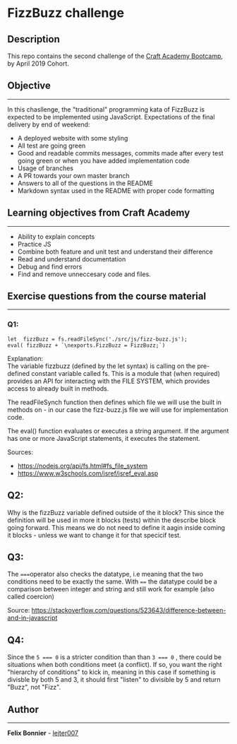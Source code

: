 # FizzBuzz challenge
## Description
This repo contains the second challenge of the [Craft Academy Bootcamp](https://craftacademy.se/english/curriculum/), by April 2019 Cohort.

## Objective 
________
In this chasllenge, the "traditional" programming kata of FizzBuzz is expected to be implemented using JavaScript. Expectations of the final delivery by end of weekend:

* A deployed website with some styling
* All test are going green
* Good and readable commits messages, commits made after every test going green or when you have added implementation code
* Usage of branches
* A PR towards your own master branch
* Answers to all of the questions in the README
* Markdown syntax used in the README with proper code formatting

 ## Learning objectives from Craft Academy
 ________
* Ability to explain concepts
* Practice JS
* Combine both feature and unit test and understand their difference
* Read and understand documentation
* Debug and find errors
* Find and remove unneccesary code and files.

## Exercise questions from the course material
________
### Q1:
````
let  fizzBuzz = fs.readFileSync('./src/js/fizz-buzz.js');
eval( fizzBuzz + `\nexports.FizzBuzz = FizzBuzz;`)
````
Explanation:\
The variable fizzbuzz (defined by the let syntax) is calling on the pre-defined constant variable called fs. This is a module that (when required) provides an API for interacting with the FILE SYSTEM, which provides access to already built in methods.

The readFileSynch function then defines which file we will use the built in methods on - in our case the fizz-buzz.js file we will use for implementation code.

The eval() function evaluates or executes a string argument. If the argument has one or more JavaScript statements, it executes the statement.

Sources: 
* https://nodejs.org/api/fs.html#fs_file_system
* https://www.w3schools.com/jsref/jsref_eval.asp

## Q2:
Why is the fizzBuzz variable defined outside of the it block? This since the definition will be used in more it blocks (tests) within the describe block going forward. This means we do not need to define it aagin inside coming it blocks - unless we want to change it for that specicif test.

## Q3:
The `===`operator also checks the datatype, i.e meaning that the two conditions need to be exactly the same. With `==` the datatype could be a comparison between integer and string and still work for example (also called coercion)

Source: https://stackoverflow.com/questions/523643/difference-between-and-in-javascript

## Q4:
Since the `5 === 0` is a stricter condition than than `3 === 0` , there could be situations when both conditions meet (a conflict). If so, you want the right "hierarchy of conditions" to kick in, meaning in this case if something is divisble by both 5 and 3, it should first "listen" to divisible by 5 and return "Buzz", not "Fizz".


## Author
________
**Felix Bonnier** - [leiter007](https://github.com/leiter007)

 